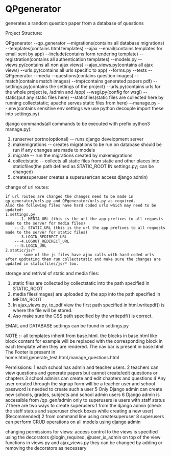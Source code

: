 # QPgenerator
generates a random question paper from a database of questions

Project Structure:

QPgenerator
	--qp_generator
		--migrations(contains all database migrations)
		--templates(contains html templates)
			--ajax
			--email(contains templates for email sent by app)
			--include(contains form rendering template)
			--registration(contains all authentication templates)
		--models.py
		--views.py(contains all non ajax views)
		--ajax_views.py(contains all ajax views)
		--urls.py(contains all urls specific to app)
		--forms.py
		--tests
	--QPgenerator
		--media
			--questions(contains question images)
			--match(contains match images)
			--tmp(contains generated papers pdf)
		--settings.py(contains the settings of the project)
		--urls.py(contains urls for the whole project ie, /admin and /app)
		--wsgi.py(config for wsgi)
	--static(put any static files here)
	--staticfiles(static files are collected here by running collectstatic; apache serves static files from here)
	--manage.py
	--.env(contains sensitive env settings we use python decouple import these into settings.py)


django commands(all commands to be executed with prefix python3 manage.py):

1. runserver portno(optional) -- runs django development server
2. makemigrations -- creates migrations to be run on database should be run if any changes are made to models
3. migrate -- run the migrations created by makemigrations
4. collectstatic -- collects all static files from static and other places into staticfiles(the path defined as STATIC_ROOT IN settings.py; can be changed) 
5. createsuperuser creates a superuser(can access django admin)

change of url routes:
	
	if url routes are changed the changes need to be made in qp_generator/urls.py and QPgenerator/urls.py as required.
	Also the following files have hard coded urls which may need to be updated:
	1.settings.py
		---1. MEDIA_URL (this is the url the app prefixes to all requests made to the server for media files)
		---2. STATIC_URL (this is the url the app prefixes to all requests made to the server for static files)
		---3.LOGIN_REDIRECT_URL
		---4.LOGOUT_REDIRECT_URL
		---5.LOGIN_URL
	2.static/js/*
		--- some of the js files have ajax calls with hard coded urls after updtating them run collectstatic and make sure the changes are updated in staticfiles/js/* too.

storage and retrival of static and media files:

1. static files are collected by collectstatic into the path specified in STATIC_ROOT
2. media files(images) are uploaded by the app into the path specified in MEDIA_ROOT
3. In ajax_views.py, to_pdf view the first path specified in html.writepdf() is where the file will be stored.
4. Aso make sure the CSS path specified by the writepdf() is correct.

EMAIL and DATABASE settings can be found in settings.py

NOTE :- all templates inherit from base.html. the blocks in base.html like block content for example will be replaced with the corresponding block in each template when they are rendered.
The nav bar is present in base.html
The Footer is present in home.html,generate_test.html,manage_questions.html

Permissions:
1 each school has admin and teacher users.
2 teachers can view questions and generate papers but cannot create/edit questions or chapters
3 school admins can create and edit chapters and questions
4 Any user created through the signup form will be a teacher user and school password is needed to create such a user
5 Only Django admin can create new schools, grades, subjects and school admin users
6 Django admin is accessible from /qp_gen/admin only to superusers ie users with staff status
7 there are two ways to create superusers:1 from the django admin (check the staff status and superuser check boxes while creating a new user)(Recommended)
										  2 from command line using createsuperuser
8 superusers can perform CRUD operations on all models using django admin


changing permissions for views:
access control to the views is specified using the decorators @login_required, @user_is_admin on top of the view functions in views.py and ajax_views.py they can be changed by adding or removing the decorators as necessary


